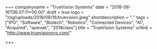 +++
companyname = "TrueVision Systems"
date = "2018-08-16T06:07:11+00:00"
draft = true
logo = "img/uploads/2018/08/16/truevision.jpeg"
shortdescription = " "
tags = ["IPO", "Software", "Biotech", "Robotics", "Connected Devices", "AI", "Acquired", "spievak", "2018class"]
title = "TrueVision Systems"
urllink = "http://www.truevisionsys.com/"

+++
